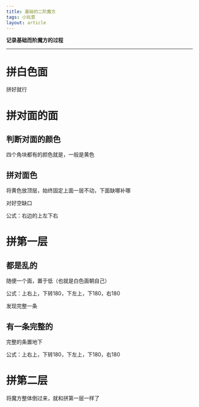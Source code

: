 ```yaml
---
title: 基础的二阶魔方
tags: 小玩意
layout: article
---
```






**记录基础而阶魔方的过程**

<!--more-->

---



# 拼白色面

拼好就行



# 拼对面的面

## 判断对面的颜色

四个角块都有的颜色就是，一般是黄色

## 拼对面色

将黄色放顶层，始终固定上面一层不动，下面缺哪补哪

对好空缺口

公式：右边的上左下右

# 拼第一层

## 都是乱的

随便一个面，置于低（也就是白色面朝自己）

公式：上右上，下转180，下左上，下180，右180

发现完整一条

## 有一条完整的

完整的条置地下

公式：上右上，下转180，下左上，下180，右180

# 拼第二层

将魔方整体倒过来，就和拼第一层一样了